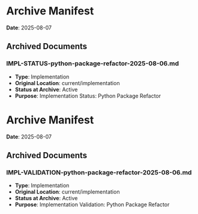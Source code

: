# Archive Manifest
**Date**: 2025-08-07

## Archived Documents

### IMPL-STATUS-python-package-refactor-2025-08-06.md
- **Type**: Implementation
- **Original Location**: current/implementation
- **Status at Archive**: Active
- **Purpose**: Implementation Status: Python Package Refactor

# Archive Manifest
**Date**: 2025-08-07

## Archived Documents

### IMPL-VALIDATION-python-package-refactor-2025-08-06.md
- **Type**: Implementation
- **Original Location**: current/implementation
- **Status at Archive**: Active
- **Purpose**: Implementation Validation: Python Package Refactor
